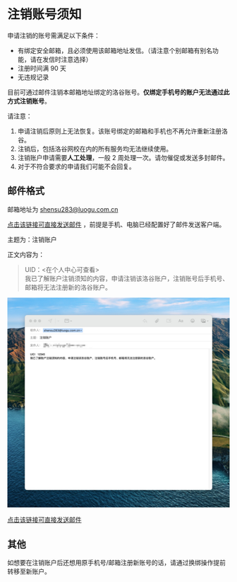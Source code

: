 # 注销账号须知

申请注销的账号需满足以下条件：

- 有绑定安全邮箱，且必须使用该邮箱地址发信。（请注意个别邮箱有别名功能，请在发信时注意选择）
- 注册时间满 90 天
- 无违规记录

目前可通过邮件注销本邮箱地址绑定的洛谷账号。**仅绑定手机号的账户无法通过此方式注销账号**。

请注意：

1. 申请注销后原则上无法恢复。该账号绑定的邮箱和手机也不再允许重新注册洛谷。
2. 注销后，包括洛谷网校在内的所有服务均无法继续使用。
3. 注销账户申请需要**人工处理**，一般 2 周处理一次。请勿催促或发送多封邮件。
4. 对于不符合要求的申请我们可能不会回复。

## 邮件格式

邮箱地址为 shensu283@luogu.com.cn

[点击该链接可直接发送邮件](mailto:shensu283@luogu.com.cn?subject=%E6%B3%A8%E9%94%80%E8%B4%A6%E6%88%B7&body=UID%EF%BC%9A%20%20%0D%0A%E6%88%91%E5%B7%B2%E4%BA%86%E8%A7%A3%E8%B4%A6%E6%88%B7%E6%B3%A8%E9%94%80%E9%A1%BB%E7%9F%A5%E7%9A%84%E5%86%85%E5%AE%B9%EF%BC%8C%E7%94%B3%E8%AF%B7%E6%B3%A8%E9%94%80%E8%AF%A5%E6%B4%9B%E8%B0%B7%E8%B4%A6%E6%88%B7%EF%BC%8C%E6%B3%A8%E9%94%80%E8%B4%A6%E5%8F%B7%E5%90%8E%E6%89%8B%E6%9C%BA%E5%8F%B7%E3%80%81%E9%82%AE%E7%AE%B1%E5%B0%86%E6%97%A0%E6%B3%95%E6%B3%A8%E5%86%8C%E6%96%B0%E7%9A%84%E6%B4%9B%E8%B0%B7%E8%B4%A6%E6%88%B7%E3%80%82) ，前提是手机、电脑已经配置好了邮件发送客户端。

主题为：注销账户

正文内容为：  

> UID：\<在个人中心可查看\>  
> 我已了解账户注销须知的内容，申请注销该洛谷账户，注销账号后手机号、邮箱将无法注册新的洛谷账户。

![邮件格式示例](_image/delete-email-example.jpg)

[点击该链接可直接发送邮件](mailto:shensu283@luogu.com.cn?subject=%E6%B3%A8%E9%94%80%E8%B4%A6%E6%88%B7&body=UID%EF%BC%9A%20%20%0D%0A%E6%88%91%E5%B7%B2%E4%BA%86%E8%A7%A3%E8%B4%A6%E6%88%B7%E6%B3%A8%E9%94%80%E9%A1%BB%E7%9F%A5%E7%9A%84%E5%86%85%E5%AE%B9%EF%BC%8C%E7%94%B3%E8%AF%B7%E6%B3%A8%E9%94%80%E8%AF%A5%E6%B4%9B%E8%B0%B7%E8%B4%A6%E6%88%B7%EF%BC%8C%E6%B3%A8%E9%94%80%E8%B4%A6%E5%8F%B7%E5%90%8E%E6%89%8B%E6%9C%BA%E5%8F%B7%E3%80%81%E9%82%AE%E7%AE%B1%E5%B0%86%E6%97%A0%E6%B3%95%E6%B3%A8%E5%86%8C%E6%96%B0%E7%9A%84%E6%B4%9B%E8%B0%B7%E8%B4%A6%E6%88%B7%E3%80%82)

## 其他

如想要在注销账户后还想用原手机号/邮箱注册新账号的话，请通过换绑操作提前转移至新账户。
